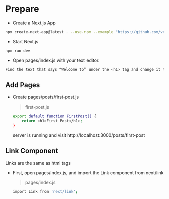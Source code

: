 # Prepare

- Create a Next.js App

```bash
npx create-next-app@latest . --use-npm --example "https://github.com/vercel/next-learn/tree/master/basics/learn-starter"
```

- Start Next.js

```bash
npm run dev
```

- Open pages/index.js with your text editor.

```bash
Find the text that says “Welcome to” under the <h1> tag and change it to “Learn”.
```

## Add Pages

- Create pages/posts/first-post.js

  > first-post.js

  ```bash
  export default function FirstPost() {
      return <h1>First Post</h1>;
  }
  ```

  server is running and visit http://localhost:3000/posts/first-post

## Link Component

Links are the same as html <a> tags

- First, open pages/index.js, and import the Link component from next/link

  > pages/index.js

  ```bash
  import Link from 'next/link';
  ```

